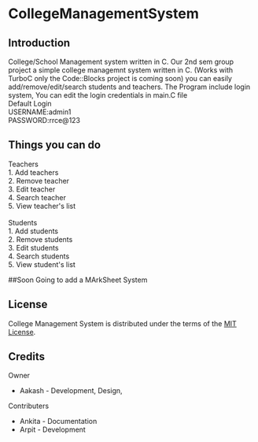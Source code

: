 # CollegeManagementSystem





Introduction
------------------------------------------------------------------------

College/School Management system written in C. Our 2nd sem group project a simple college managemnt system written in C.
(Works with TurboC only the Code::Blocks project is coming soon)
you can easily add/remove/edit/search students and teachers.
The Program  include login system, You can edit the login credentials in main.C file
<br>Default Login<br>
USERNAME:admin1<br>
PASSWORD:rrce@123

<h2>Things you can do</h2>
Teachers<br>
  1. Add teachers<br>
  2. Remove teacher<br>
  3. Edit teacher<br>
  4. Search teacher<br>
  5. View teacher's list<br>
<br>Students<br>
  1. Add students<br>
  2. Remove students<br>
  3. Edit students<br>
  4. Search students<br>
  5. View student's list<br>
  
 ##Soon Going to add a MArkSheet System
 
 License
------------------------------------------------------------------------

College Management System is distributed under the terms of the [MIT License][10].

  [10]: https://github.com/aakashrajput/CollegeManagementSystem/blob/master/LICENSE
  
Credits
------------------------------------------------------------------------

Owner

- Aakash - Development, Design,

Contributers

- Ankita - Documentation
- Arpit - Development




 
 
